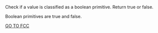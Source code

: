 Check if a value is classified as a boolean primitive. Return true or false.

Boolean primitives are true and false.

<a href="https://www.freecodecamp.org/learn/javascript-algorithms-and-data-structures/basic-algorithm-scripting/boo-who">GO TO FCC</a>